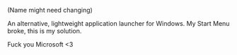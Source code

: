 (Name might need changing)

An alternative, lightweight application launcher for Windows.  My Start Menu broke, this is my solution.


Fuck you Microsoft <3
